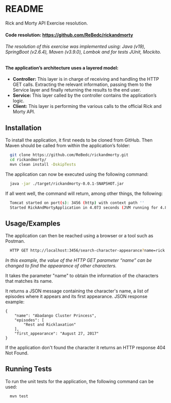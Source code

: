 
# README

Rick and Morty API Exercise resolution.
#### Code resolution: https://github.com/ReBedc/rickandmorty

###### The resolution of this exercise was implemented using: Java (v19), SpringBoot (v2.6.4), Maven (v3.9.0), Lombok and for tests JUnit, Mockito.







#### The application’s architecture uses a layered model:


- **Controller:** This layer is in charge of receiving and handling the HTTP GET calls. Extracting the relevant information, passing them to the Service layer and finally returning the results to the end user. 
- **Service:** This layer called by the controller contains the application’s logic.
- **Client:** This layer is performing the various calls to the official Rick and Morty API.



## Installation

To install the application, it first needs to be cloned from GitHub. Then Maven should be called from within the application’s folder:
```bash
  git clone https://github.com/ReBedc/rickandmorty.git
  cd rickandmorty/
  mvn clean install -DskipTests

```
The application can now be executed using the following command:

```bash
  java -jar ./target/rickandmorty-0.0.1-SNAPSHOT.jar
```

If all went well, the command will return, among other things, the following:
```bash
  Tomcat started on port(s): 3456 (http) with context path ''
  Started RickAndMortyApplication in 4.073 seconds (JVM running for 4.841)
```
    
## Usage/Examples

The application can then be reached using a browser or a tool such as Postman.
```bash
  HTTP GET http://localhost:3456/search-character-appearance?name=rick 
```
*In this example, the value of the HTTP GET parameter “name” can be changed to find the appearance of other characters.*

It takes the parameter "name" to obtain the information of the characters that matches its name.

It returns a JSON message containing the character's name, a list of episodes where it appears and its first appearance.
JSON response example:
```
{
    "name": "Abadango Cluster Princess",
    "episodes": [
        "Rest and Ricklaxation"
    ],
    "first_appearance": "August 27, 2017"
}
```
If the application don't found the character it returns an HTTP response 404 Not Found.


 


## Running Tests

To run the unit tests for the application, the following command can be used:

```bash
  mvn test
```

